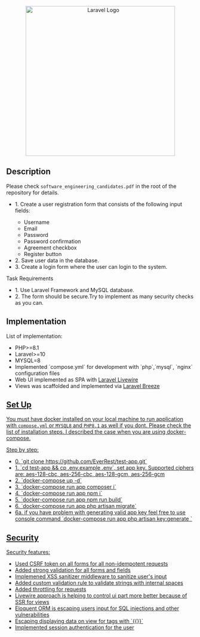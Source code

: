 <p align="center"><a href="https://laravel.com" target="_blank"><img src="https://raw.githubusercontent.com/laravel/art/master/logo-lockup/5%20SVG/2%20CMYK/1%20Full%20Color/laravel-logolockup-cmyk-red.svg" width="400" alt="Laravel Logo"></a></p>

## Description

Please check `software_engineering_candidates.pdf` in the root of the repository for details.
<ul>
 <li>1. Сreate a user registration form that consists of the following input fields:</li>
<ul>
    <li>Username</li>
    <li>Email</li>
    <li>Password</li>
    <li>Password confirmation</li>
    <li>Agreement checkbox</li>
    <li>Register button</li>
    </ul>
<li>2. Save user data in the database.</li>
<li>3. Create a login form where the user can login to the system.</li>
</ul>
    Task Requirements
<ul>
    <li>1. Use Laravel Framework and MySQL database.</li>
    <li>2. The form should be secure.Try to implement as many security checks as you can.</li>
</ul>

## Implementation

List of implementation:
<ul>
    <li>PHP>=8.1</li>
    <li>Laravel>=10</li>
    <li>MYSQL=8</li>
    <li>Implemented `compose.yml` for development with `php`,`mysql`, `nginx` configuration files</li>
    <li>Web UI implemented as SPA with <a href="https://livewire.laravel.com">Laravel Livewire</a></li>
    <li>Views was scaffolded and implemented via <a href="https://laravel.com/docs/10.x/starter-kits#breeze-and-livewire">Laravel Breeze</li>
</ul>

## Set Up

You must have docker installed on your local machine to run application with `compose.yml` or `MYSQL8` and `PHP8.1` as well if you dont. Please check the list of installation steps. I described the case when you are using docker-compose.

Step by step:
<ul>
    <li>0. `git clone https://github.com/EverRest/test-app.git`</li>
    <li>1. `cd test-app && cp .env.example .env`, set app key. Supported ciphers are: aes-128-cbc, aes-256-cbc, aes-128-gcm, aes-256-gcm</li>
    <li>2. `docker-compose up -d`</li>
    <li>3. `docker-compose run app composer i`</li>
    <li>4. `docker-compose run app npm i`</li>
    <li>5. `docker-compose run app npm run build`</li>
    <li>6. `docker-compose run app php artisan migrate`</li>
    <li>6a. if you have problem with generating valid app key feel free to use console command `docker-compose run app php artisan key:generate `</li>
</ul>

## Security

Security features:
<ul>
    <li>Used CSRF token on all forms for all non-idempotent requests</li>
    <li>Added strong validation for all forms and fields</li>
    <li>Implemened XSS sanitizer middleware to sanitize user's input</li>
    <li>Added custom validation rule to validate strings with internal spaces</li>
    <li>Added throttling for requests</li>
    <li>Livewire approach is helping to control ui part more better because of SSR for views</li>
    <li>Eloquent ORM is escaping users input for SQL injections and other vulnerabilities</li>
    <li>Escaping displaying data on view for tags with `{{}}`</li>
    <li>Implemented session authentication for the user</li>
</ul>

